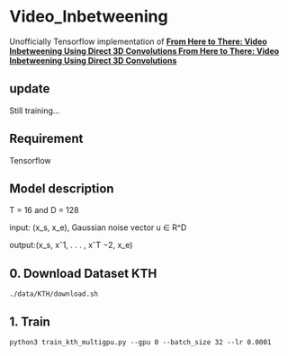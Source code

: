# Video_Inbetweening
Unofficially Tensorflow implementation of [**From Here to There: Video Inbetweening Using Direct 3D Convolutions From Here to There: Video Inbetweening Using Direct 3D Convolutions**](<https://arxiv.org/pdf/1905.10240.pdf>)


## update
Still training...

## Requirement
Tensorflow

## Model description 
T = 16 and D = 128 

input: (x_s, x_e), Gaussian noise vector u ∈ R^D

output:(x_s, xˆ1, . . . , xˆT −2, x_e)

## 0. Download Dataset KTH
```
./data/KTH/download.sh
```

## 1. Train
```
python3 train_kth_multigpu.py --gpu 0 --batch_size 32 --lr 0.0001
```
